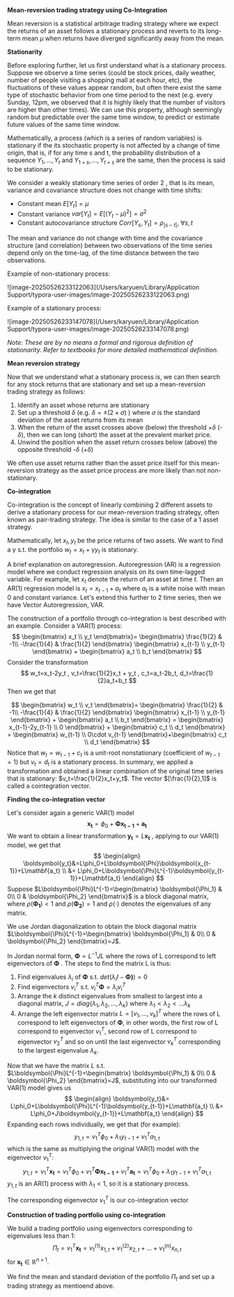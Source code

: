 **Mean-reversion trading strategy using Co-Integration**

Mean reversion is a statistical arbitrage trading strategy where we expect the returns of an asset follows a stationary process and reverts to its long-term mean $\mu$ when returns have diverged significantly away from the mean.

**Stationarity**

Before exploring further, let us first understand what is a stationary process. Suppose we observe a time series (could be stock prices, daily weather, number of people visiting a shopping mall at each hour, etc), the fluctuations of these values appear random, but often there exist the same type of stochastic behavior from one time period to the next (e.g. every Sunday, 12pm, we observed that it is highly likely that the number of visitors are higher than other times). We can use this property, although seemingly random but predictable over the same time window, to predict or estimate future values of the same time window.

Mathematically, a process (which is a series of random variables) is stationary if the its stochastic property is not affected by a change of time origin, that is, if for any time s and t, the probability distribution of a sequence $Y_1,\dots,Y_t$ and  $Y_{1+s},\dots,Y_{t+s}$ are the same, then the process is said to be stationary.

We consider a weakly stationary time series of order $\mathcal{2}$ , that is its mean, variance and covariance structure does not change with time shifts:

- Constant mean $E[Y_t]=\mu$
- Constant variance $var[Y_t]=E[(Y_t-\mu)^2]=\sigma^2$
- Constant autocovariance structure $Corr[Y_s,Y_t]=\rho_{|s-t|}, \ \forall s,t$

The mean and variance do not change with time and the covariance structure (and correlation) between two observations of the time series depend only on the time-lag, of the time distance between the two observations.

Example of non-stationary process:

![image-20250526233122063](/Users/karyuen/Library/Application Support/typora-user-images/image-20250526233122063.png)

Example of a stationary process:

![image-20250526233147078](/Users/karyuen/Library/Application Support/typora-user-images/image-20250526233147078.png)

*Note: These are by no means a formal and rigorous definition of stationarity. Refer to textbooks for more detailed mathematical definition.*

**Mean reversion strategy**

Now that we understand what a stationary process is, we can then search for any stock returns that are stationary and set up a mean-reversion trading strategy as follows:

1. Identify an asset whose returns are stationary
2. Set up a threshold  $\delta$ (e.g. $\delta=\pm (2 \times \sigma)$ ) where $\sigma$ is the standard deviation of the asset returns from its mean
3. When the return of the asset crosses above (below) the threshold +$\delta$ (-$\delta$), then we can long (short) the asset at the prevalent market price.
4. Unwind the position when the asset return crosses below (above) the opposite threshold -$\delta$ (+$\delta$)

We often use asset returns rather than the asset price itself for this mean-reversion strategy as the asset price process are more likely than not non-stationary.

**Co-integration**

Co-integration is the concept of linearly combining 2 different assets to derive a stationary process for our mean-reversion trading strategy, often known as pair-trading strategy. The idea is similar to the case of a 1 asset strategy.

Mathematically, let $x_t,y_t$ be the price returns of two assets. We want to find a $\gamma$ s.t. the portfolio $w_t=x_t+\gamma y_t$ is stationary.

A brief explanation on autoregression. Autoregression (AR) is a regression model where we conduct regression analysis on its own time-lagged variable. For example, let $x_t$ denote the return of an asset at time $t$. Then an AR(1) regression model is $x_t=x_{t-1} + a_t$ where $a_t$ is a white noise with mean 0 and constant variance. Let's extend this further to 2 time series, then we have Vector Autoregression, VAR.

The construction of a portfolio through co-integration is best described with an example. Consider a VAR(1) process:
$$
\begin{bmatrix} x_t \\ y_t \end{bmatrix}= \begin{bmatrix} \frac{1}{2} & -1\\ -\frac{1}{4} & \frac{1}{2} \end{bmatrix} \begin{bmatrix} x_{t-1} \\ y_{t-1} \end{bmatrix} + \begin{bmatrix} a_t \\ b_t \end{bmatrix}
$$
Consider the transformation
$$
w_t=x_t-2y_t , v_t=\frac{1}{2}x_t + y_t , c_t=a_t-2b_t, d_t=\frac{1}{2}a_t+b_t
$$
Then we get that


$$
\begin{bmatrix} w_t \\ v_t \end{bmatrix}= \begin{bmatrix} \frac{1}{2} & -1\\ -\frac{1}{4} & \frac{1}{2} \end{bmatrix} \begin{bmatrix} x_{t-1} \\ y_{t-1} \end{bmatrix} + \begin{bmatrix} a_t \\ b_t \end{bmatrix}
= \begin{bmatrix} x_{t-1}-2y_{t-1} \\ 0 \end{bmatrix} + \begin{bmatrix} c_t \\ d_t \end{bmatrix} = \begin{bmatrix} w_{t-1} \\ 0\cdot v_{t-1} \end{bmatrix}+\begin{bmatrix} c_t \\ d_t \end{bmatrix}
$$
Notice that $w_t=w_{t-1}+c_t$ is a unit-root nonstationary (coefficient of $w_{t-1}=1$) but $v_t=d_t$ is a stationary process. In summary, we applied a transformation and obtained a linear combination of the original time series that is stationary: $v_t=\frac{1}{2}x_t+y_t$. The vector $[\frac{1}{2},1]$ is called a cointegration vector.

**Finding the co-integration vector**

Let's consider again a generic VAR(1) model
$$
\boldsymbol{x_t}=\phi_0+\boldsymbol{\Phi}\boldsymbol{x_{t-1}}+\mathbf{a_t}
$$
We want to obtain a linear transformation $\mathbf{y_t}=L \mathbf{x_t}$ , applying to our VAR(1) model, we get that
$$
\begin{align}
\boldsymbol{y_t}&=L\phi_0+L\boldsymbol{\Phi}\boldsymbol{x_{t-1}}+L\mathbf{a_t} \\
&= L\phi_0+L\boldsymbol{\Phi}L^{-1}\boldsymbol{y_{t-1}}+L\mathbf{a_t}
\end{align}
$$
Suppose $L\boldsymbol{\Phi}L^{-1}=\begin{bmatrix} \boldsymbol{\Phi_1} & 0\\ 0 & \boldsymbol{\Phi_2} \end{bmatrix}$ is a block diagonal matrix, where $\rho(\boldsymbol{\Phi_1})<1$ and $\rho(\boldsymbol{\Phi_2})=1$ and $\rho(\cdot)$ denotes the eigenvalues of any matrix.

We use Jordan diagonalization to obtain the block diagonal matrix $L\boldsymbol{\Phi}L^{-1}=\begin{bmatrix} \boldsymbol{\Phi_1} & 0\\ 0 & \boldsymbol{\Phi_2} \end{bmatrix}=J$.

In Jordan normal form, $\boldsymbol{\Phi}=L^{-1}JL$ where the rows of L correspond to left eigenvectors of $\boldsymbol{\Phi}$ . The steps to find the matrix L is thus:

1. Find eigenvalues $\lambda_i$ of $\boldsymbol{\Phi}$ s.t. $det(\lambda_i I - \boldsymbol{\Phi)})=0$
2. Find eigenvectors $v_i^T$ s.t. $v_i^T \boldsymbol{\Phi}=\lambda_i v_i^T$ 
3. Arrange the $k$ distinct eigenvalues from smallest to largest into a diagonal matrix, $J=diag\{\lambda_1, \lambda_2, \dots, \lambda_k \}$ where $\lambda_1 < \lambda_2< \dots \lambda_k$
4. Arrange the left eigenvector matrix $L=[v_1,\dots ,v_k]^T$ where the rows of L correspond to left eigenvectors of $\boldsymbol{\Phi}$, in other words, the first row of L correspond to eigenvector $v_1^T$, second row of L correspond to eigenvector $v_2^T$ and so on until the last eigenvector $v_k^T$ corresponding to the largest eigenvalue $\lambda_k$.

Now that we have the matrix $L$ s.t. $L\boldsymbol{\Phi}L^{-1}=\begin{bmatrix} \boldsymbol{\Phi_1} & 0\\ 0 & \boldsymbol{\Phi_2} \end{bmatrix}=J$, substituting into our transformed VAR(1) model gives us
$$
\begin{align}
\boldsymbol{y_t}&= L\phi_0+L\boldsymbol{\Phi}L^{-1}\boldsymbol{y_{t-1}}+L\mathbf{a_t} \\
&= L\phi_0+J\boldsymbol{y_{t-1}}+L\mathbf{a_t}
\end{align}
$$
Expanding each rows individually, we get that (for example):
$$
y_{1,t}=v_1^T \phi_0 + \lambda_1 y_{t-1}+v_1^Ta_{1,t}
$$
which is the same as multiplying the original VAR(1) model with the eigenvector $v_1^T$:
$$
y_{1,t}=v_1^T \boldsymbol{x_t}=v_1^T \phi_0 + v_1^T\boldsymbol{\Phi} \boldsymbol{x_{t-1}}+v_1^T\boldsymbol{a_{t}}=v_1^T \phi_0 + \lambda_1 y_{t-1}+v_1^Ta_{1,t}
$$
$y_{1,t}$ is an AR(1) process with $\lambda_1<1$, so it is a stationary process.

The corresponding eigenvector $v_1^T$ is our co-integration vector

**Construction of trading portfolio using co-integration**

We build a trading portfolio using eigenvectors corresponding to eigenvalues less than 1:
$$
\Pi_t=v_1^T \boldsymbol{x_t}=v_1^{(1)}x_{1,t}+v_1^{(2)}x_{2,t}+\dots + v_1^{(n)}x_{n,t}
$$
for $\boldsymbol{x_t} \in \mathbb{R}^{n \times 1}$.

We find the mean and standard deviation of the portfolio $\Pi_t$ and set up a trading strategy as mentioend above.